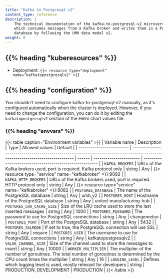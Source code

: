 ```yaml
---
title: "Kafka to Postgresql v2"
content_type: reference
description: |
    The technical documentation of the kafka-to-postgresql-v2 microservice,
    which consumes messages from a Kafka broker and writes them in a PostgreSQL
    database by following the UMH data model v2.
weight: 0
---
```


<!-- overview -->

## {{% heading "kuberesources" %}}

- Deployment: `{{< resource type="deployment" name="kafkatopostgresqlv2" >}}`

## {{% heading "configuration" %}}

You shouldn't need to configure kafka-to-postgresql-v2 manually, as it's configured
automatically when the cluster is deployed. However, if you need to change the
configuration, you can do it by editing the `kafkatopostgresqlv2` section of the Helm
chart values file.

### {{% heading "envvars" %}}

{{< table caption="Environment variables" >}}
| Variable name             | Description                                                                                                                    | Type   | Allowed values          | Default                                                 |
| ------------------------- | ------------------------------------------------------------------------------------------------------------------------------ | ------ | ----------------------- | ------------------------------------------------------- |
| `KAFKA_BROKERS`           | URLs of the Kafka brokers used, port is required. Kafka protocol only                                                          | string | Any                     | {{< resource type="service" name="kafkabroker" >}}:9092 |
| `KAFKA_HTTP_BROKERS`      | URLs of the Kafka brokers used, port is required. HTTP protocol only                                                           | string | Any                     | {{< resource type="service" name="kafkabroker" >}}:8082 |
| `POSTGRES_DATABASE`       | The name of the PostgreSQL database                                                                                            | string | Any                     | umh_v2                                                  |
| `POSTGRES_HOST`           | Hostname of the PostgreSQL database                                                                                            | string | Any                     | united-manufacturing-hub                                |
| `POSTGRES_LRU_CACHE_SIZE` | Size of the LRU cache used to store the last inserted messages                                                                 | string | Any                     | 1000                                                    |
| `POSTGRES_PASSWORD`       | The password to use for PostgreSQL connections                                                                                 | string | Any                     | changemetoo                                             |
| `POSTGRES_PORT`           | Port of the PostgreSQL database                                                                                                | string | Any                     | 5432                                                    |
| `POSTGRES_SSLMODE`        | If set to true, the PostgreSQL connection will use SSL                                                                         | string | Any                     | require                                                 |
| `POSTGRES_USER`           | The username to use for PostgreSQL connections                                                                                 | string | Any                     | kafkatopostgresqlv2                                     |
| `VALUE_CHANNEL_SIZE`      | Size of the channel used to store the messages to insert                                                                       | string | Any                     | 10000                                                   |
| `WORKER_MULTIPLIER`       | The multiplier of the number of goroutines. The total number of goroutines is determined by the CPU count times the multiplier | string | Any                     | 16                                                      |
| `LOGGING_LEVEL`           | Defines which logging level is used, mostly relevant for developers                                                            | string | PRODUCTION, DEVELOPMENT | PRODUCTION                                              |
{{< /table >}}
